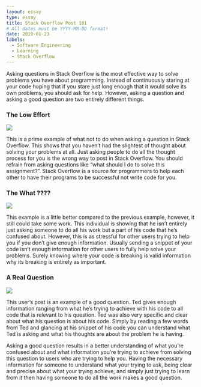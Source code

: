 ```yaml
---
layout: essay
type: essay
title: Stack Overflow Post 101
# All dates must be YYYY-MM-DD format!
date: 2019-01-23
labels:
  - Software Engineering
  - Learning
  - Stack Overflow
---
```


Asking questions in Stack Overflow is the most effective way to solve problems you have about programming. Instead of continuously staring at your code hoping that if you stare just long enough that it would solve its own problems, you should ask for help. However, asking a question and asking a good question are two entirely different things. 

<h3>The Low Effort</h3>

<img class="ui large center image" src="https://jhundomingo.github.io/images/badQuestion.JPG">

This is a prime example of what not to do when asking a question in Stack Overflow. This shows that you haven’t had the slightest of thought about solving your problems at all. Just asking people to do all the thought process for you is the wrong way to post in Stack Overflow. You should refrain from asking questions like “what should I do to solve this assignment?”. Stack Overflow is a source for programmers to help each other to have their programs to be successful not write code for you.

<h3>The What ????</h3>

<img class="ui large center image" src="https://jhundomingo.github.io/images/badQuestion2.JPG">

This example is a little better compared to the previous example, however, it still could take some work. This individual is showing that he isn’t entirely just asking someone to do all his work but a part of his code that he’s confused about. However, this is as stressful for other users trying to help you if you don’t give enough information. Usually sending a snippet of your code isn’t enough information for other users to fully help solve your problems. Surely knowing where your code is breaking is valid information why its breaking is entirely as important.

<h3>A Real Question</h3>

<img class="ui large center image" src="https://jhundomingo.github.io/images/goodQuestion.JPG">

This user’s post is an example of a good question. Ted gives enough information ranging from what he’s trying to achieve with his code to all code that is relevant to his question. Ted was also very specific and clear about what his question is about his code. Simply by reading a few words from Ted and glancing at his snippet of his code you can understand what Ted is asking and what his thoughts are about the problem he is having.

Asking a good question results in a better understanding of what you’re confused about and what information you’re trying to achieve from solving this question to users who are trying to help you. Having the necessary information for someone to understand what your trying to ask, being clear and precise about what your trying achieve, and simply just trying to learn from it then having someone to do all the work makes a good question. 
